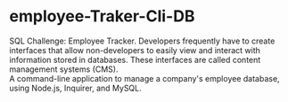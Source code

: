 # employee-Traker-Cli-DB
SQL Challenge: Employee Tracker.
Developers frequently have to create interfaces that allow non-developers to easily view and interact with information stored in databases. These interfaces are called content management systems (CMS).  
A command-line application to manage a company's employee database, using Node.js, Inquirer, and MySQL.
